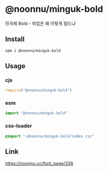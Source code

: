 # @noonnu/minguk-bold
민국체 Bold - 취업은 왜 이렇게 힘드냐

## Install
```sh
npm i @noonnu/minguk-bold
```
## Usage
### cjs
```js
require("@noonnu/minguk-bold")
```
### esm
```js
import "@noonnu/minguk-bold"
```
### css-loader
```css
@import "~@noonnu/minguk-bold/index.css"
```

## Link
https://noonnu.cc/font_page/336